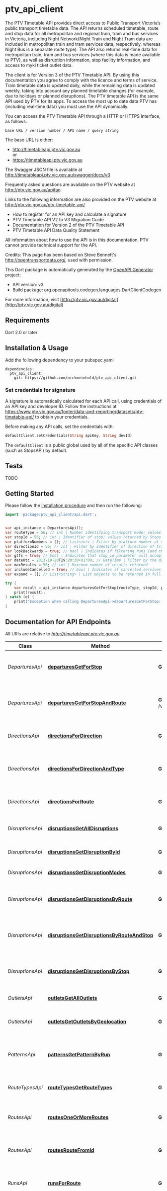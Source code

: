 # ptv_api_client

The PTV Timetable API provides direct access to Public Transport Victoria’s public transport timetable data. The API returns scheduled timetable, route and stop data for all metropolitan and regional train, tram and bus services in Victoria, including Night Network(Night Train and Night Tram data are included in metropolitan train and tram services data, respectively, whereas Night Bus is a separate route type). The API also returns real-time data for metropolitan train, tram and bus services (where this data is made available to PTV), as well as disruption information, stop facility information, and access to myki ticket outlet data. 

The client is for Version 3 of the PTV Timetable API. By using this documentation you agree to comply with the licence and terms of service. Train timetable data is updated daily, while the remaining data is updated weekly, taking into account any planned timetable changes (for example, due to holidays or planned disruptions). The PTV timetable API is the same API used by PTV for its apps. To access the most up to date data PTV has (including real-time data) you must use the API dynamically. 

You can access the PTV Timetable API through a HTTP or HTTPS interface, as follows:

`base URL / version number / API name / query string`  

The base URL is either:
- http://timetableapi.ptv.vic.gov.au  
or
- https://timetableapi.ptv.vic.gov.au    

The Swagger JSON file is available at http://timetableapi.ptv.vic.gov.au/swagger/docs/v3    

Frequently asked questions are available on the PTV website at http://ptv.vic.gov.au/apifaq    

Links to the following information are also provided on the PTV website at http://ptv.vic.gov.au/ptv-timetable-api/ 
- How to register for an API key and calculate a signature 
- PTV Timetable API V2 to V3 Migration Guide  
- Documentation for Version 2 of the PTV Timetable API  
- PTV Timetable API Data Quality Statement    

All information about how to use the API is in this documentation. PTV cannot provide technical support for the API.    

Credits: This page has been based on Steve Bennett's http://opentransportdata.org/, used with permission.  

This Dart package is automatically generated by the [OpenAPI Generator](https://openapi-generator.tech) project:

- API version: v3
- Build package: org.openapitools.codegen.languages.DartClientCodegen

For more information, visit [http://ptv.vic.gov.au/digital](http://ptv.vic.gov.au/digital)

## Requirements

Dart 2.0 or later

## Installation & Usage

Add the following dependency to your pubspec.yaml
```
dependencies:
  ptv_api_client:
    git: https://github.com/nickmeinhold/ptv_api_client.git
```

### Set credentials for signature 

A signature is automatically calculated for each API call, using credentials of an API key and developer ID. Follow the instructions at https://www.ptv.vic.gov.au/footer/data-and-reporting/datasets/ptv-timetable-api/ to obtain your credentials. 

Before making any API calls, set the credentials with: 
```Dart
defaultClient.setCredentials(String apiKey, String devId)
```

The `defaultClient` is a public global used by all of the specific API classes (such as StopsAPI) by default.

## Tests

TODO

## Getting Started

Please follow the [installation procedure](#installation--usage) and then run the following:

```dart
import 'package:ptv_api_client/api.dart';


var api_instance = DeparturesApi();
var routeType = 56; // int | Number identifying transport mode; values returned via RouteTypes API
var stopId = 56; // int | Identifier of stop; values returned by Stops API
var platformNumbers = []; // List<int> | Filter by platform number at stop
var directionId = 56; // int | Filter by identifier of direction of travel; values returned by Directions API - /v3/directions/route/{route_id}
var lookBackwards = true; // bool | Indicates if filtering runs (and their departures) to those that arrive at destination before date_utc (default = false). Requires max_results &gt; 0.
var gtfs = true; // bool | Indicates that stop_id parameter will accept \"GTFS stop_id\" data
var dateUtc = 2013-10-20T19:20:30+01:00; // DateTime | Filter by the date and time of the request (ISO 8601 UTC format) (default = current date and time)
var maxResults = 56; // int | Maximum number of results returned
var includeCancelled = true; // bool | Indicates if cancelled services (if they exist) are returned (default = false) - metropolitan train only
var expand = []; // List<String> | List objects to be returned in full (i.e. expanded) - options include: all, stop, route, run, direction, disruption

try {
    var result = api_instance.departuresGetForStop(routeType, stopId, platformNumbers, directionId, lookBackwards, gtfs, dateUtc, maxResults, includeCancelled, expand);
    print(result);
} catch (e) {
    print("Exception when calling DeparturesApi->departuresGetForStop: $e\n");
}

```

## Documentation for API Endpoints

All URIs are relative to *http://timetableapi.ptv.vic.gov.au*

Class | Method | HTTP request | Description
------------ | ------------- | ------------- | -------------
*DeparturesApi* | [**departuresGetForStop**](docs//DeparturesApi.md#departuresgetforstop) | **GET** /v3/departures/route_type/{route_type}/stop/{stop_id} | View departures for all routes from a stop
*DeparturesApi* | [**departuresGetForStopAndRoute**](docs//DeparturesApi.md#departuresgetforstopandroute) | **GET** /v3/departures/route_type/{route_type}/stop/{stop_id}/route/{route_id} | View departures for a specific route from a stop
*DirectionsApi* | [**directionsForDirection**](docs//DirectionsApi.md#directionsfordirection) | **GET** /v3/directions/{direction_id} | View all routes for a direction of travel
*DirectionsApi* | [**directionsForDirectionAndType**](docs//DirectionsApi.md#directionsfordirectionandtype) | **GET** /v3/directions/{direction_id}/route_type/{route_type} | View all routes of a particular type for a direction of travel
*DirectionsApi* | [**directionsForRoute**](docs//DirectionsApi.md#directionsforroute) | **GET** /v3/directions/route/{route_id} | View directions that a route travels in
*DisruptionsApi* | [**disruptionsGetAllDisruptions**](docs//DisruptionsApi.md#disruptionsgetalldisruptions) | **GET** /v3/disruptions | View all disruptions for all route types
*DisruptionsApi* | [**disruptionsGetDisruptionById**](docs//DisruptionsApi.md#disruptionsgetdisruptionbyid) | **GET** /v3/disruptions/{disruption_id} | View a specific disruption
*DisruptionsApi* | [**disruptionsGetDisruptionModes**](docs//DisruptionsApi.md#disruptionsgetdisruptionmodes) | **GET** /v3/disruptions/modes | Get all disruption modes
*DisruptionsApi* | [**disruptionsGetDisruptionsByRoute**](docs//DisruptionsApi.md#disruptionsgetdisruptionsbyroute) | **GET** /v3/disruptions/route/{route_id} | View all disruptions for a particular route
*DisruptionsApi* | [**disruptionsGetDisruptionsByRouteAndStop**](docs//DisruptionsApi.md#disruptionsgetdisruptionsbyrouteandstop) | **GET** /v3/disruptions/route/{route_id}/stop/{stop_id} | View all disruptions for a particular route and stop
*DisruptionsApi* | [**disruptionsGetDisruptionsByStop**](docs//DisruptionsApi.md#disruptionsgetdisruptionsbystop) | **GET** /v3/disruptions/stop/{stop_id} | View all disruptions for a particular stop
*OutletsApi* | [**outletsGetAllOutlets**](docs//OutletsApi.md#outletsgetalloutlets) | **GET** /v3/outlets | List all ticket outlets
*OutletsApi* | [**outletsGetOutletsByGeolocation**](docs//OutletsApi.md#outletsgetoutletsbygeolocation) | **GET** /v3/outlets/location/{latitude},{longitude} | List ticket outlets near a specific location
*PatternsApi* | [**patternsGetPatternByRun**](docs//PatternsApi.md#patternsgetpatternbyrun) | **GET** /v3/pattern/run/{run_id}/route_type/{route_type} | View the stopping pattern for a specific trip/service run
*RouteTypesApi* | [**routeTypesGetRouteTypes**](docs//RouteTypesApi.md#routetypesgetroutetypes) | **GET** /v3/route_types | View all route types and their names
*RoutesApi* | [**routesOneOrMoreRoutes**](docs//RoutesApi.md#routesoneormoreroutes) | **GET** /v3/routes | View route names and numbers for all routes
*RoutesApi* | [**routesRouteFromId**](docs//RoutesApi.md#routesroutefromid) | **GET** /v3/routes/{route_id} | View route name and number for specific route ID
*RunsApi* | [**runsForRoute**](docs//RunsApi.md#runsforroute) | **GET** /v3/runs/route/{route_id} | View all trip/service runs for a specific route ID
*RunsApi* | [**runsForRouteAndRouteType**](docs//RunsApi.md#runsforrouteandroutetype) | **GET** /v3/runs/route/{route_id}/route_type/{route_type} | View all trip/service runs for a specific route ID and route type
*RunsApi* | [**runsForRun**](docs//RunsApi.md#runsforrun) | **GET** /v3/runs/{run_id} | View all trip/service runs for a specific run ID
*RunsApi* | [**runsForRunAndRouteType**](docs//RunsApi.md#runsforrunandroutetype) | **GET** /v3/runs/{run_id}/route_type/{route_type} | View the trip/service run for a specific run ID and route type
*SearchApi* | [**searchSearch**](docs//SearchApi.md#searchsearch) | **GET** /v3/search/{search_term} | View stops, routes and myki ticket outlets that match the search term
*StopsApi* | [**stopsStopDetails**](docs//StopsApi.md#stopsstopdetails) | **GET** /v3/stops/{stop_id}/route_type/{route_type} | View facilities at a specific stop (Metro and V/Line stations only)
*StopsApi* | [**stopsStopsByGeolocation**](docs//StopsApi.md#stopsstopsbygeolocation) | **GET** /v3/stops/location/{latitude},{longitude} | View all stops near a specific location
*StopsApi* | [**stopsStopsForRoute**](docs//StopsApi.md#stopsstopsforroute) | **GET** /v3/stops/route/{route_id}/route_type/{route_type} | View all stops on a specific route


## Documentation For Models

 - [V3BulkDeparturesRequest](docs//V3BulkDeparturesRequest.md)
 - [V3BulkDeparturesResponse](docs//V3BulkDeparturesResponse.md)
 - [V3BulkDeparturesRouteDirectionResponse](docs//V3BulkDeparturesRouteDirectionResponse.md)
 - [V3BulkDeparturesStopResponse](docs//V3BulkDeparturesStopResponse.md)
 - [V3BulkDeparturesUpdateResponse](docs//V3BulkDeparturesUpdateResponse.md)
 - [V3Departure](docs//V3Departure.md)
 - [V3DeparturesBroadParameters](docs//V3DeparturesBroadParameters.md)
 - [V3DeparturesResponse](docs//V3DeparturesResponse.md)
 - [V3DeparturesSpecificParameters](docs//V3DeparturesSpecificParameters.md)
 - [V3Direction](docs//V3Direction.md)
 - [V3DirectionWithDescription](docs//V3DirectionWithDescription.md)
 - [V3DirectionsResponse](docs//V3DirectionsResponse.md)
 - [V3Disruption](docs//V3Disruption.md)
 - [V3DisruptionDirection](docs//V3DisruptionDirection.md)
 - [V3DisruptionMode](docs//V3DisruptionMode.md)
 - [V3DisruptionModesResponse](docs//V3DisruptionModesResponse.md)
 - [V3DisruptionResponse](docs//V3DisruptionResponse.md)
 - [V3DisruptionRoute](docs//V3DisruptionRoute.md)
 - [V3DisruptionStop](docs//V3DisruptionStop.md)
 - [V3Disruptions](docs//V3Disruptions.md)
 - [V3DisruptionsResponse](docs//V3DisruptionsResponse.md)
 - [V3ErrorResponse](docs//V3ErrorResponse.md)
 - [V3Outlet](docs//V3Outlet.md)
 - [V3OutletGeolocation](docs//V3OutletGeolocation.md)
 - [V3OutletGeolocationParameters](docs//V3OutletGeolocationParameters.md)
 - [V3OutletGeolocationResponse](docs//V3OutletGeolocationResponse.md)
 - [V3OutletParameters](docs//V3OutletParameters.md)
 - [V3OutletResponse](docs//V3OutletResponse.md)
 - [V3ResultOutlet](docs//V3ResultOutlet.md)
 - [V3ResultRoute](docs//V3ResultRoute.md)
 - [V3ResultStop](docs//V3ResultStop.md)
 - [V3Route](docs//V3Route.md)
 - [V3RouteDeparturesSpecificParameters](docs//V3RouteDeparturesSpecificParameters.md)
 - [V3RouteResponse](docs//V3RouteResponse.md)
 - [V3RouteServiceStatus](docs//V3RouteServiceStatus.md)
 - [V3RouteType](docs//V3RouteType.md)
 - [V3RouteTypesResponse](docs//V3RouteTypesResponse.md)
 - [V3RouteWithStatus](docs//V3RouteWithStatus.md)
 - [V3Run](docs//V3Run.md)
 - [V3RunResponse](docs//V3RunResponse.md)
 - [V3RunsResponse](docs//V3RunsResponse.md)
 - [V3SearchParameters](docs//V3SearchParameters.md)
 - [V3SearchResult](docs//V3SearchResult.md)
 - [V3Status](docs//V3Status.md)
 - [V3StopAccessibility](docs//V3StopAccessibility.md)
 - [V3StopAccessibilityWheelchair](docs//V3StopAccessibilityWheelchair.md)
 - [V3StopAmenityDetails](docs//V3StopAmenityDetails.md)
 - [V3StopBase](docs//V3StopBase.md)
 - [V3StopDepartureRequest](docs//V3StopDepartureRequest.md)
 - [V3StopDepartureRequestRouteDirection](docs//V3StopDepartureRequestRouteDirection.md)
 - [V3StopDetails](docs//V3StopDetails.md)
 - [V3StopGeosearch](docs//V3StopGeosearch.md)
 - [V3StopGps](docs//V3StopGps.md)
 - [V3StopLocation](docs//V3StopLocation.md)
 - [V3StopOnRoute](docs//V3StopOnRoute.md)
 - [V3StopResponse](docs//V3StopResponse.md)
 - [V3StopStaffing](docs//V3StopStaffing.md)
 - [V3StoppingPattern](docs//V3StoppingPattern.md)
 - [V3StopsByDistanceResponse](docs//V3StopsByDistanceResponse.md)
 - [V3StopsOnRouteResponse](docs//V3StopsOnRouteResponse.md)
 - [V3VehicleDescriptor](docs//V3VehicleDescriptor.md)
 - [V3VehiclePosition](docs//V3VehiclePosition.md)


## Documentation For Authorization

 All endpoints do not require authorization.


## Author





